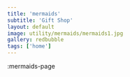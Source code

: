 ```yaml
---
title: 'mermaids'
subtitle: 'Gift Shop'
layout: default
image: utility/mermaids/mermaids1.jpg
gallery: redbubble
tags: ['home']
---
```


:mermaids-page
